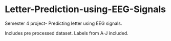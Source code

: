 # Letter-Prediction-using-EEG-Signals
Semester 4 project- Predicting letter using EEG signals.

Includes pre processed dataset. Labels from A-J included.

